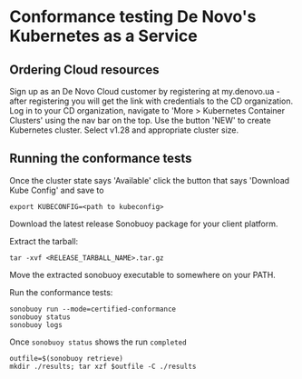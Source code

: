 # Conformance testing De Novo's Kubernetes as a Service

## Ordering Cloud resources 

Sign up as an De Novo Cloud customer by registering at my.denovo.ua - after registering you will get the link with credentials to the CD organization.
Log in to your CD organization, navigate to 'More > Kubernetes Container Clusters' using the nav bar on the top.
Use the button 'NEW' to create Kubernetes cluster. Select v1.28 and appropriate cluster size.

## Running the conformance tests

Once the cluster state says 'Available' click the button that says 'Download Kube Config' and save to <path to kubeconfig>

```shell
export KUBECONFIG=<path to kubeconfig>
```

Download the latest release Sonobuoy package for your client platform.

Extract the tarball:
```shell
tar -xvf <RELEASE_TARBALL_NAME>.tar.gz
```

Move the extracted sonobuoy executable to somewhere on your PATH.

Run the conformance tests:

```shell
sonobuoy run --mode=certified-conformance
sonobuoy status
sonobuoy logs
```

Once `sonobuoy status` shows the run `completed`

```shell
outfile=$(sonobuoy retrieve)
mkdir ./results; tar xzf $outfile -C ./results
```
